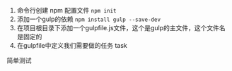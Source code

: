 1. 命令行创建 npm 配置文件  `npm init`
2. 添加一个gulp的依赖  `npm install gulp --save-dev`
3. 在项目根目录下添加一个gulpfile.js文件，这个是gulp的主文件，这个文件名是固定的
4. 在gulpfile中定义我们需要做的任务 task 

简单测试
